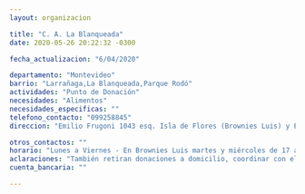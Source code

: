 ```yaml
---
layout: organizacion

title: "C. A. La Blanqueada"
date: 2020-05-26 20:22:32 -0300

fecha_actualizacion: "6/04/2020"

departamento: "Montevideo"
barrio: "Larrañaga,La Blanqueada,Parque Rodó"
actividades: "Punto de Donación"
necesidades: "Alimentos"
necesidades_especificas: ""
telefono_contacto: "099258845"
direccion: "Emilio Frugoni 1043 esq. Isla de Flores (Brownies Luis) y Emilio Raña 2915 esq Juan Cabal (Club Paysandú)"

otros_contactos: ""
horario: "Lunes a Viernes - En Brownies Luis martes y miércoles de 17 a 18 hs. En Club Paysandú martes y jueves de 15 a 18 hs y miércoles de 10 a 13 hs."
aclaraciones: "También retiran donaciones a domicilio, coordinar con el número de contacto o por redes sociales."
cuenta_bancaria: ""

---
```

